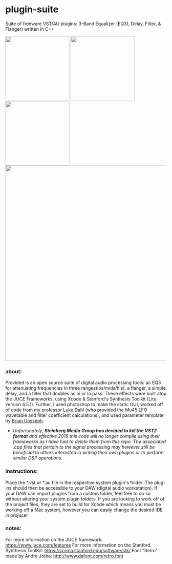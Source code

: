# plugin-suite
Suite of freeware VST/AU plugins: 3-Band Equalizer (EQ3), Delay, Filter, &amp; Flanger) written in C++

<img src="https://github.com/marcjones-io/pluginsuite/blob/master/design/screenshots/delay.jpeg" width="200">  <img src="https://github.com/marcjones-io/pluginsuite/blob/master/design/screenshots/filter.jpeg" width="200">  <img src="https://github.com/marcjones-io/pluginsuite/blob/master/design/screenshots/flange.jpeg" width="200">
<img src="https://github.com/marcjones-io/pluginsuite/blob/master/design/screenshots/freeq3.jpg" width="610">

### about:
Provided is an open source suite of digital audio processing tools: an EQ3 for attenuating frequencies in three ranges(los/mids/his), a flanger, a simple delay, and a filter that doubles as hi or lo pass. These effects were built atop the JUCE Frameworks, using Xcode & Stanford's Synthesis Toolkit (Lite version 4.5.1). Further, I used photoshop to make the static GUI, worked off of code from my professor [Luke Dahl](https://ccrma.stanford.edu/~lukedahl/) (who provided the Mu45 LFO wavetable and filter coefficient calculations), and used parameter template by [Brian Uosseph](https://github.com/buosseph/juce-audio-plugin-template). 

* _Unfortunately, __Steinberg Media Group has decided to kill the VST2 format__ and effective 2018 this code will no longer compile using their frameworks as I have had to delete them from this repo. The associated .cpp files that pertain to the signal processing may however still be beneficial to others interested in writing their own plugins or to perform similar DSP operations_.

### instructions:
Place the *.vst or *.au file in the respective system plugin's folder. The plug-ins should then be accessible to your DAW (digital audio workstation). If your DAW can import plugins from a custom folder, feel free to do so without altering your system plugin folders. If you are looking to work off of the project files, they are set to build for Xcode which means you must be working off a Mac system, however you can easily change the desired IDE in projucer 

### notes:
For more information on the JUCE framework:
https://www.juce.com/features
For more information on the Stanford Synthesis ToolKit:
https://ccrma.stanford.edu/software/stk/
Font "Retro" made by Andre Jotha: 
http://www.dafont.com/retro.font
